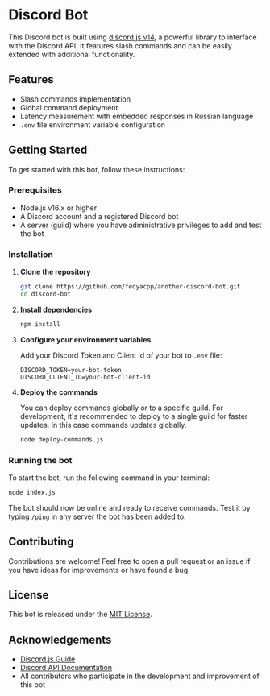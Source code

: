 # Discord Bot

This Discord bot is built using [discord.js v14](https://discord.js.org/#/docs/main/stable/general/welcome), a powerful library to interface with the Discord API. It features slash commands and can be easily extended with additional functionality.

## Features

- Slash commands implementation
- Global command deployment
- Latency measurement with embedded responses in Russian language
- `.env` file environment variable configuration

## Getting Started

To get started with this bot, follow these instructions:

### Prerequisites

- Node.js v16.x or higher
- A Discord account and a registered Discord bot
- A server (guild) where you have administrative privileges to add and test the bot

### Installation

1. **Clone the repository**

   ```bash
   git clone https://github.com/fedyacpp/another-discord-bot.git
   cd discord-bot
   ```

2. **Install dependencies**

   ```bash
   npm install
   ```

3. **Configure your environment variables**

   Add your Discord Token and Client Id of your bot to `.env` file:

   ```plaintext
   DISCORD_TOKEN=your-bot-token
   DISCORD_CLIENT_ID=your-bot-client-id
   ```

4. **Deploy the commands**

   You can deploy commands globally or to a specific guild. For development, it's recommended to deploy to a single guild for faster updates. In this case commands updates globally.

   ```bash
   node deploy-commands.js
   ```

### Running the bot

To start the bot, run the following command in your terminal:

```bash
node index.js
```

The bot should now be online and ready to receive commands. Test it by typing `/ping` in any server the bot has been added to.

## Contributing

Contributions are welcome! Feel free to open a pull request or an issue if you have ideas for improvements or have found a bug.

## License

This bot is released under the [MIT License](LICENSE).

## Acknowledgements

- [Discord.js Guide](https://discordjs.guide/)
- [Discord API Documentation](https://discord.com/developers/docs/intro)
- All contributors who participate in the development and improvement of this bot
